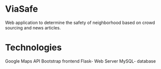 ViaSafe
=============
Web application to determine the safety of neighborhood based on crowd sourcing and news articles.

Technologies
=============
Google Maps API
Bootstrap frontend
Flask- Web Server
MySQL- database